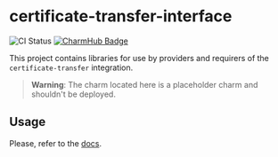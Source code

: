 # certificate-transfer-interface
![CI Status](https://github.com/canonical/certificate-transfer-interface/actions/workflows/main.yml/badge.svg)
[![CharmHub Badge](https://charmhub.io/certificate-transfer-interface/badge.svg)](https://charmhub.io/certificate-transfer-interface)

This project contains libraries for use by providers and requirers of the `certificate-transfer` integration. 

> **Warning**: The charm located here is a placeholder charm and shouldn't be deployed.

## Usage

Please, refer to the [docs](https://charmhub.io/certificate-transfer-interface/libraries/certificate_transfer).
